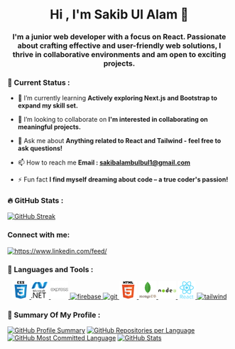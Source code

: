 <h1 align="center">Hi , I'm Sakib Ul Alam 👋</h1>
<h3 align="center"> I'm a junior web developer with a focus on React. Passionate about crafting effective and user-friendly web solutions, I thrive in collaborative environments and am open to exciting projects.</h3>

### 🎯 Current Status :

- 🌱 I’m currently learning **Actively exploring Next.js and Bootstrap to expand my skill set.**

- 👯 I’m looking to collaborate on **I'm interested in collaborating on meaningful projects.**

- 💬 Ask me about **Anything related to React and Tailwind - feel free to ask questions!**

- 📫 How to reach me **Email : sakibalambulbul1@gmail.com**

- ⚡ Fun fact **I find myself dreaming about code – a true coder's passion!**

### 🔥 GitHub Stats :
[![GitHub Streak](https://github-readme-streak-stats.herokuapp.com?user=sakibalam12345&theme=whatsapp-dark&border_radius=0&card_width=500)](https://git.io/streak-stats)

<h3 align="left">Connect with me:</h3>
<p align="left">
<a href="https://linkedin.com/in/https://www.linkedin.com/feed/" target="blank"><img align="center" src="https://raw.githubusercontent.com/rahuldkjain/github-profile-readme-generator/master/src/images/icons/Social/linked-in-alt.svg" alt="https://www.linkedin.com/feed/" height="30" width="40" /></a>
</p>


<h3 align="left">🎀 Languages and Tools :</h3>
<p align="center"> <a href="https://www.w3schools.com/css/" target="_blank" rel="noreferrer"> <img src="https://raw.githubusercontent.com/devicons/devicon/master/icons/css3/css3-original-wordmark.svg" alt="css3" width="40" height="40"/> </a> <a href="https://dotnet.microsoft.com/" target="_blank" rel="noreferrer"> <img src="https://raw.githubusercontent.com/devicons/devicon/master/icons/dot-net/dot-net-original-wordmark.svg" alt="dotnet" width="40" height="40"/> </a> <a href="https://expressjs.com" target="_blank" rel="noreferrer"> <img src="https://raw.githubusercontent.com/devicons/devicon/master/icons/express/express-original-wordmark.svg" alt="express" width="40" height="40"/> </a> <a href="https://firebase.google.com/" target="_blank" rel="noreferrer"> <img src="https://www.vectorlogo.zone/logos/firebase/firebase-icon.svg" alt="firebase" width="40" height="40"/> </a> <a href="https://git-scm.com/" target="_blank" rel="noreferrer"> <img src="https://www.vectorlogo.zone/logos/git-scm/git-scm-icon.svg" alt="git" width="40" height="40"/> </a> <a href="https://www.w3.org/html/" target="_blank" rel="noreferrer"> <img src="https://raw.githubusercontent.com/devicons/devicon/master/icons/html5/html5-original-wordmark.svg" alt="html5" width="40" height="40"/> </a> <a href="https://www.mongodb.com/" target="_blank" rel="noreferrer"> <img src="https://raw.githubusercontent.com/devicons/devicon/master/icons/mongodb/mongodb-original-wordmark.svg" alt="mongodb" width="40" height="40"/> </a> <a href="https://nodejs.org" target="_blank" rel="noreferrer"> <img src="https://raw.githubusercontent.com/devicons/devicon/master/icons/nodejs/nodejs-original-wordmark.svg" alt="nodejs" width="40" height="40"/> </a> <a href="https://reactjs.org/" target="_blank" rel="noreferrer"> <img src="https://raw.githubusercontent.com/devicons/devicon/master/icons/react/react-original-wordmark.svg" alt="react" width="40" height="40"/> </a> <a href="https://tailwindcss.com/" target="_blank" rel="noreferrer"> <img src="https://www.vectorlogo.zone/logos/tailwindcss/tailwindcss-icon.svg" alt="tailwind" width="40" height="40"/> </a>


### 📆 Summary Of My Profile : 
[![GitHub Profile Summary](http://github-profile-summary-cards.vercel.app/api/cards/profile-details?username=sakibalam12345&theme=dark)](http://github-profile-summary-cards.vercel.app/api/cards/profile-details?username=sakibalam12345&theme=dark) [![GitHub Repositories per Language](http://github-profile-summary-cards.vercel.app/api/cards/repos-per-language?username=sakibalam12345&theme=dark)](http://github-profile-summary-cards.vercel.app/api/cards/repos-per-language?username=sakibalam12345&theme=dark)
[![GitHub Most Committed Language](http://github-profile-summary-cards.vercel.app/api/cards/most-commit-language?username=sakibalam12345&theme=dark)](http://github-profile-summary-cards.vercel.app/api/cards/most-commit-language?username=sakibalam12345&theme=dark) [![GitHub Stats](http://github-profile-summary-cards.vercel.app/api/cards/stats?username=sakibalam12345&theme=dark)](http://github-profile-summary-cards.vercel.app/api/cards/stats?username=sakibalam12345&theme=dark)











